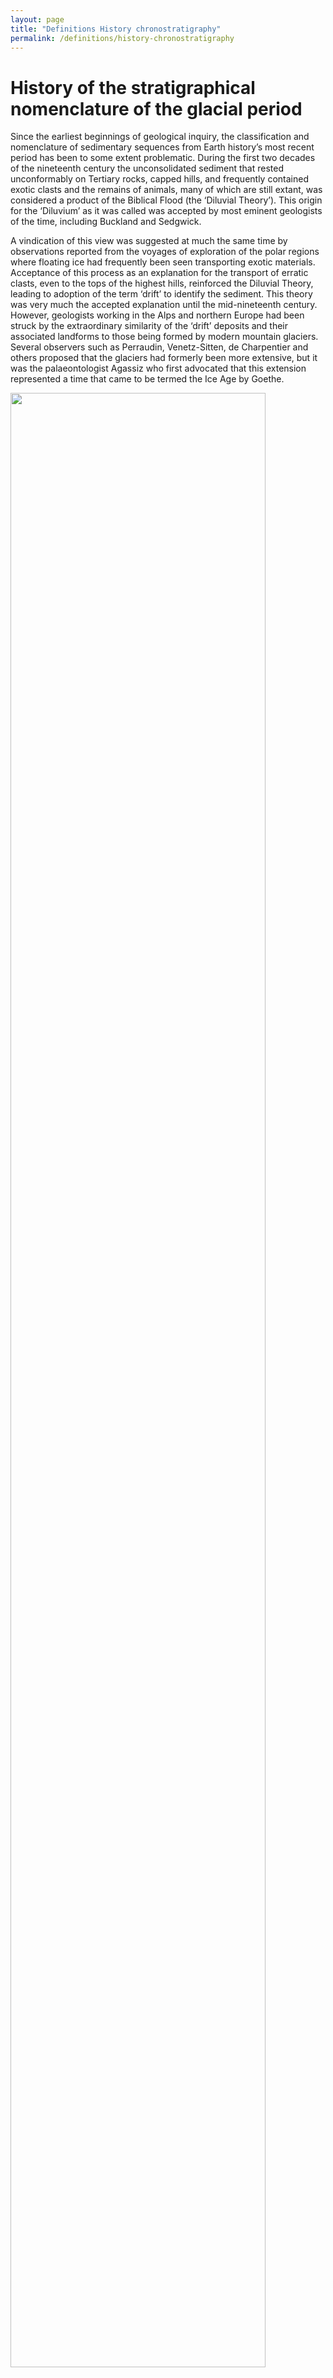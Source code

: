 ```yaml
---
layout: page
title: "Definitions History chronostratigraphy"
permalink: /definitions/history-chronostratigraphy
---
```


# History of the stratigraphical nomenclature of the glacial period

Since the earliest beginnings of geological inquiry, the classification and nomenclature of sedimentary sequences from Earth history’s most recent period has been to some extent problematic. During the first two decades of the nineteenth century the unconsolidated sediment that rested unconformably on Tertiary rocks, capped hills, and frequently contained exotic clasts and the remains of animals, many of which are still extant, was considered a product of the Biblical Flood (the ‘Diluvial Theory’). This origin for the ‘Diluvium’ as it was called was accepted by most eminent geologists of the time, including Buckland and Sedgwick.

A vindication of this view was suggested at much the same time by observations reported from the voyages of exploration of the polar regions where floating ice had frequently been seen transporting exotic materials. Acceptance of this process as an explanation for the transport of erratic clasts, even to the tops of the highest hills, reinforced the Diluvial Theory, leading to adoption of the term ‘drift’ to identify the sediment. This theory was very much the accepted explanation until the mid-nineteenth century. However, geologists working in the Alps and northern Europe had been struck by the extraordinary similarity of the ‘drift’ deposits and their associated landforms to those being formed by modern mountain glaciers. Several observers such as Perraudin, Venetz-Sitten, de Charpentier and others proposed that the glaciers had formerly been more extensive, but it was the palaeontologist Agassiz who first advocated that this extension represented a time that came to be termed the Ice Age by Goethe.

<img src="/images/definitions/iceberg.jpg" style="width:90%"/>

## Quaternary _versus_ Pleistocene

After having convinced Buckland and Lyell of the validity of his Glacial Theory in 1840 Agassiz’s ideas became progressively accepted. The term Drift became established for the widespread sands, gravels and boulder clays thought to have been deposited by glacial ice. Meanwhile, Lyell had already proposed the term Pleistocene in 1839 for the post-Pliocene period closest to the present.

Lyell defined the Pleistocene period on the basis of its molluscan faunal content, the majority of which are still extant. However, the term Quaternary (Quaternaire or Tertiaire récent) had already been applied in 1829 by Desnoyers for marine sediments in the Seine Basin (Bourdier 1957, p.99), and this the term had been in use since the late 18th century. The term originates from G. Arduino (1714-1795) who distinguished four separate stages or ‘orders’ which he said were very large strata arranged one above the other. These four ‘orders’ were Primary, Secondary, Tertiary comprising the Atesine Alps, the Alpine foothills, the sub-Alpine hills and ‘the forth order’, comprising the Po plain area, respectively (Schneer 1969).

Several texts state that it was Adolphe Morlot (1820-1867) who first coined the term ‘Quaternary’. In fact there were earlier usages, with different meanings. According to Marianne Klemun (Universität Wien, Austria), Adolphe von Morlot, working in Bern, Switzerland, further contributed to the establishment of the concept ‘Quaternär‘ (1854). Her paper discusses the range of the terms’ meaning during the early phase of its introduction and development, in order to give and appropriate categorization of Morlot’s specific contribution and the reason why he introduce the term Quaternär. The discussion is based to a considerable extent on correspondence between Morlot and Friedrich Simony (1813-1896) of Vienna University.

Both terms Quaternary and Pleistocene thus existed in parallel, one or the other having been proposed to be dropped periodically ever since. Moreover, both have become synonymous with the Ice Age and also the period during which humans appear. However, the Quaternary was different from the Pleistocene in that it also included Lyell’s original ‘Recent’, later named Holocene by the International Geological Congress in 1885. The term Holocene was originally defined by Gervais (1867-9) “for the post-diluvial deposits approximately corresponding to the post-glacial period” (Bourdier 1957, p.101). This period was originally considered to follow the Quaternary instead representing a fifth era or Quinquennaire (Parandier 1891) but this division was deemed to be “excessive” (Bourdier 1957, p.101). Further terminological history can be found in Bourdier (1957) and de Lumley (1976).

Questions concerning periodisation in geology are obviously still with us, and the same goes for the relationships of time, change and discontinuity. The fact that such questions are debated repeatedly in both history and geology is illustrated by the extensive discussion in recent years about the use of the term ‘Quaternary’ as a stratigraphic unit. Thus periodisation is not merely a philosophical issue. Neither does it belong solely to the sociology or politics of science. Rather it must be seen as an essential instrument and an integral part of an on-going discussion of fundamental ideas about time in general.

<div style="display:grid;">
    <div style="grid-column:1;">
        <p>The geologist, <a href="http://www.occxam.it/Storia/Homestoria/Dal1700al1900/BiografiaArduino.htm">Giovanni Arduino</a> (1714 – 1795) was one of the founders of stratigraphy and established the bases of the stratigraphical chronology, using the various geological characteristics of the layers.</p>
        <p>His work is presented in the ‘Two letters over several directed natural observations’. In the letter he wrote to Professor A.Vallisneri the younger on 30 March 1759 Arduino proposed a classification into four great ‘orders’; Primary, Secondary, Tertiary and Quaternary . Click image to enlarge. Image below from F. Ellenberger 1994 Histoire de la Géologie. Tome 2. Technique et documentation (Lavoisier) Paris.</p>
    </div>
    <div style="grid-column:2;">
        <img src="/images/definitions/vrarduino.jpg" style="width:100%" />
    </div>
</div>

<img src="/images/definitions/Arduinovdagno.jpg" style="width:100%" />

<img src="/images/definitions/Desnoyer1-copy.jpg" style="width:100%" />

**The pages shown are taken from the original publication by Jean Desnoyers (1829) in which he uses the term _Quaternaire_ for the first time to apply to the ‘recent Tertiary’ deposits in the Paris Basin.**

<img src="/images/definitions/Geolquat.jpg" style="width:100%" />

## Summary

Therefore the classification determined by historical priority and long usage is:

Cenozoic Erathem / Era  
Quaternary (Anthropogene) System / Period  
Holocene Series / Epoch  
Pleistocene Series / Epoch  

Many consider that the Quaternary is not a satisfactory term in the scheme; Primary and Secondary have been replaced by Palaeozoic and Mesozoic respectively, and Tertiary has been replaced by Palaeogene and Neogene as formal systems within the Cenozoic, so the alternative Anthropogene (often in use in the ex-USSR), has been proposed. A further term Pleistogene was proposed by Harland et al. (1989) in the Geological Time Scale, although thought to fit better the overall nomenclature, it has never found favour. However, tradition prevails with the continued use of the Quaternary and is accepted here. Alternative scales have been proposed (e.g. to include the Pleistocene in the Neogene). An analogous proposal has been made to include the Holocene as a Pleistocene stage (cf. the Flandrian: see below). Although both would undoubtedly be logical developments, they run counter to history and to an immense literature, and ultimately would serve no great purpose.

<img src="/images/definitions/boulder1.jpg" style="width:100%" />

According to Nilsson (1983 _The Pleistocene_. Reidel, Dordrecht, p. 23-4), Soviet scientists discarded the concept of an integrated Tertiary Period. They followed certain non-Russian writers in classifying the divisions Paleogene and Neogene as periods, which they divided into the conventional epochs. Being (as they saw it) a relic of an antiquated classification, the term Quaternary, too, had been abandoned and replaced by the designation Anthropogene (analogous to Paleogene, Neogene), though its conceptional meaning remained unaltered (cf. i.a. Gerasimov, I.P. 1979 Anthropogene and its major problem. Boreas 8, 23-30.). The Quaternary or Anthropogene retained the rank of a period. Linguistically, however, the term Anthropogene seems less fortunate.

With similar motivation, Czechoslovakian geologists used the term Anthropozoikum as a synonym for Quaternary. Procedures of this kind clearly over-emphasise the significance of the changes that serve to distinguish the Quaternary.

### Holocene (or Flandrian)

Holocene is the name for the most recent interval of Earth history and includes the present day. It is generally regarded as having begun 10 000 radiocarbon years or the last 11,500 calibrated (i.e. calender) years before present (i.e. 1950). The term ‘Recent’ as an alternative to Holocene is invalid and should not be used. Sediments accumulating or processes operating at present should be referred to as ‘modern’ or by similar synonyms.

The term Flandrian, derived from marine transgression sediments on the Flanders coast of Belgium (Heinzelin & Tavernier, 1957), has often been used as a synonym for Holocene. It has been adopted by authors who consider that the last 10 000 years should have the same stage-status as previous interglacial events and thus be included in the Pleistocene. In this case, the latter would thus extend to the present-day (cf. West 1968; 1977, 1979; Hyvärinen 1978). This usage, although advocated particularly in Europe, has been loosing ground in the last two decades (cf. Lowe & Walker 1997, p.16).

### References

Bourdier, F. 1957 Quaternaire. In: (Pruvost, P. ed.) _Lexique stratigraphique international_. Vol. 1 Europe. 99- 100, Centre National de la Recherche Scientifique: Paris.

Desnoyers, J. 1829. Observations sur un ensemble de dépôts marins. _Annales des Sciences naturelles_ (Paris), 171-214, 402-491.

Gervais, P. 1867-9 Zoologie et paleontologie générales. _Nouvelles recherches sur les animaux vertétebrés et fossiles_. Paris, 263pp.

Harland, W.B., Armstrong, R.L., Cox, A.V., Craig, L.E., Smith, A.G. & Smith, D.G. 1989. _A geologic time scale_. Cambridge University Press, 263 pp.

Heinzelin, J. de & Tavernier, R. 1957 Flandrien. In: (Pruvost, P. ed.) _Lexique stratigraphique international_. Vol. 1 Europe. 32, Centre National de la Recherche Scientifique: Paris.

Hyvärinen, H. 1978 Use and definition of the term Flandrian. _Boreas_ 7, 182.

Lowe, J.J. & Walker, M.J.C. 1997: _Reconstructing Quaternary environments_. 446pp. Longmans, London.

Lumley, H. de 1976 _La Préhistoire Française_. Editions CNRS: Paris, Tome 1, 5-23..

Lyell, C. 1839. _Nouveaux éléments de Géologie_. Paris: Pitois-Levrault, 648pp.

Parandier, H. 1891 Notice géologique et paléontologique sur la nature des terrains traverses par le chemin de fer entre Dijon et Châlons-sur-Saône. _Bulletin de la Société géologique de France_, series 3, 19, 794-818.

Reboul, H. 1833 _Géologie de la période Quaternaire et Introduction à l’histoire ancienne_. Paris: F.G.Levrault, 222pp.

Schneer, C.J. 1969. Introduction. In: (Schneer, C.J. ed.) _Towards a history of Geology_. 1-18. The Massachusetts Institute of Technology Press: Cambridge and London, 469pp.

West, R.G. 1968. _Pleistocene geology and biology_, first edition Longmans Green, London.

West, R.G. 1977: _Pleistocene geology and biology_, second edition. Longmans, London.

West, R.G. 1979 _Further on the Flandrian_. Boreas 8, 126.

Extract from: Gibbard, P.L. & van Kolfschoten, Th. 2005 The Quaternary System. (The Pleistocene and Holocene Series). 441-452. In: Gradstein, F. Ogg, J. & Smith, A. (eds) _A Geologic Time Scale 2004_. Cambridge University Press 589 pp.